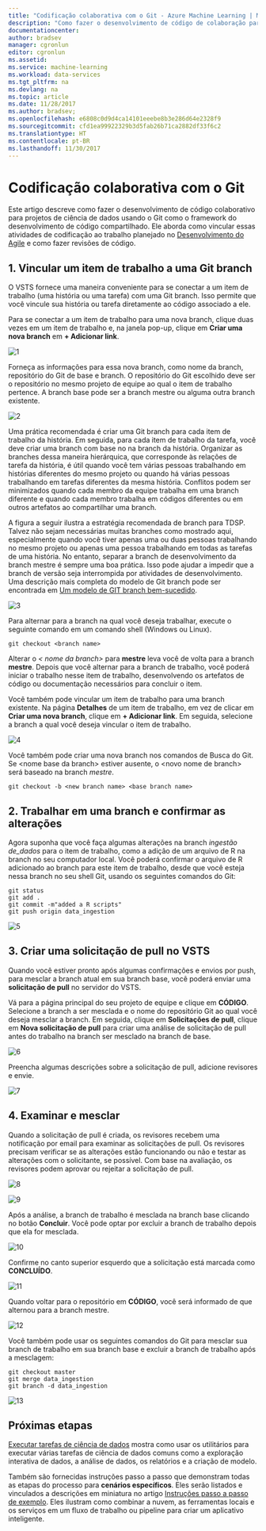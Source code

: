 ```yaml
---
title: "Codificação colaborativa com o Git - Azure Machine Learning | Microsoft Docs"
description: "Como fazer o desenvolvimento de código de colaboração para projetos de ciência de dados usando o Git com o planejamento do Agile."
documentationcenter: 
author: bradsev
manager: cgronlun
editor: cgronlun
ms.assetid: 
ms.service: machine-learning
ms.workload: data-services
ms.tgt_pltfrm: na
ms.devlang: na
ms.topic: article
ms.date: 11/28/2017
ms.author: bradsev;
ms.openlocfilehash: e6808c0d9d4ca14101eeebe8b3e286d64e2328f9
ms.sourcegitcommit: cfd1ea99922329b3d5fab26b71ca2882df33f6c2
ms.translationtype: HT
ms.contentlocale: pt-BR
ms.lasthandoff: 11/30/2017
---
```

# <a name="collaborative-coding-with-git"></a>Codificação colaborativa com o Git

Este artigo descreve como fazer o desenvolvimento de código colaborativo para projetos de ciência de dados usando o Git como o framework do desenvolvimento de código compartilhado. Ele aborda como vincular essas atividades de codificação ao trabalho planejado no [Desenvolvimento do Agile](agile-development.md) e como fazer revisões de código.


## 1. <a name='Linkaworkitemwithagitbranch-1'></a>Vincular um item de trabalho a uma Git branch 

O VSTS fornece uma maneira conveniente para se conectar a um item de trabalho (uma história ou uma tarefa) com uma Git branch. Isso permite que você vincule sua história ou tarefa diretamente ao código associado a ele. 

Para se conectar a um item de trabalho para uma nova branch, clique duas vezes em um item de trabalho e, na janela pop-up, clique em **Criar uma nova branch** em **+ Adicionar link**.  

![1](./media/collaborative-coding-with-git/1-sprint-board-view.png)

Forneça as informações para essa nova branch, como nome da branch, repositório do Git de base e branch. O repositório do Git escolhido deve ser o repositório no mesmo projeto de equipe ao qual o item de trabalho pertence. A branch base pode ser a branch mestre ou alguma outra branch existente.

![2](./media/collaborative-coding-with-git/2-create-a-branch.png)

Uma prática recomendada é criar uma Git branch para cada item de trabalho da história. Em seguida, para cada item de trabalho da tarefa, você deve criar uma branch com base no na branch da história. Organizar as branches dessa maneira hierárquica, que corresponde às relações de tarefa da história, é útil quando você tem várias pessoas trabalhando em histórias diferentes do mesmo projeto ou quando há várias pessoas trabalhando em tarefas diferentes da mesma história. Conflitos podem ser minimizados quando cada membro da equipe trabalha em uma branch diferente e quando cada membro trabalha em códigos diferentes ou em outros artefatos ao compartilhar uma branch. 

A figura a seguir ilustra a estratégia recomendada de branch para TDSP. Talvez não sejam necessárias muitas branches como mostrado aqui, especialmente quando você tiver apenas uma ou duas pessoas trabalhando no mesmo projeto ou apenas uma pessoa trabalhando em todas as tarefas de uma história. No entanto, separar a branch de desenvolvimento da branch mestre é sempre uma boa prática. Isso pode ajudar a impedir que a branch de versão seja interrompida por atividades de desenvolvimento. Uma descrição mais completa do modelo de Git branch pode ser encontrada em [Um modelo de GIT branch bem-sucedido](http://nvie.com/posts/a-successful-git-branching-model/).

![3](./media/collaborative-coding-with-git/3-git-branches.png)

Para alternar para a branch na qual você deseja trabalhar, execute o seguinte comando em um comando shell (Windows ou Linux). 

    git checkout <branch name>

Alterar o *< nome da branch\>* para **mestre** leva você de volta para a branch **mestre**. Depois que você alternar para a branch de trabalho, você poderá iniciar o trabalho nesse item de trabalho, desenvolvendo os artefatos de código ou documentação necessários para concluir o item. 

Você também pode vincular um item de trabalho para uma branch existente. Na página **Detalhes** de um item de trabalho, em vez de clicar em **Criar uma nova branch**, clique em **+ Adicionar link**. Em seguida, selecione a branch a qual você deseja vincular o item de trabalho. 

![4](./media/collaborative-coding-with-git/4-link-to-an-existing-branch.png)

Você também pode criar uma nova branch nos comandos de Busca do Git. Se <nome base da branch\> estiver ausente, o <novo nome de branch\> será baseado na branch _mestre_. 
    
    git checkout -b <new branch name> <base branch name>


## 2. <a name='WorkonaBranchandCommittheChanges-2'></a>Trabalhar em uma branch e confirmar as alterações 

Agora suponha que você faça algumas alterações na branch *ingestão de\_dados* para o item de trabalho, como a adição de um arquivo de R na branch no seu computador local. Você poderá confirmar o arquivo de R adicionado ao branch para este item de trabalho, desde que você esteja nessa branch no seu shell Git, usando os seguintes comandos do Git:

    git status
    git add .
    git commit -m"added a R scripts"
    git push origin data_ingestion

![5](./media/collaborative-coding-with-git/5-sprint-push-to-branch.png)

## 3. <a name='CreateapullrequestonVSTS-3'></a>Criar uma solicitação de pull no VSTS 

Quando você estiver pronto após algumas confirmações e envios por push, para mesclar a branch atual em sua branch base, você poderá enviar uma **solicitação de pull** no servidor do VSTS. 

Vá para a página principal do seu projeto de equipe e clique em **CÓDIGO**. Selecione a branch a ser mesclada e o nome do repositório Git ao qual você deseja mesclar a branch. Em seguida, clique em **Solicitações de pull**, clique em **Nova solicitação de pull** para criar uma análise de solicitação de pull antes do trabalho na branch ser mesclado na branch de base.

![6](./media/collaborative-coding-with-git/6-spring-create-pull-request.png)

Preencha algumas descrições sobre a solicitação de pull, adicione revisores e envie.

![7](./media/collaborative-coding-with-git/7-spring-send-pull-request.png)

## 4. <a name='ReviewandMerge-4'></a>Examinar e mesclar 

Quando a solicitação de pull é criada, os revisores recebem uma notificação por email para examinar as solicitações de pull. Os revisores precisam verificar se as alterações estão funcionando ou não e testar as alterações com o solicitante, se possível. Com base na avaliação, os revisores podem aprovar ou rejeitar a solicitação de pull. 

![8](./media/collaborative-coding-with-git/8-add_comments.png)

![9](./media/collaborative-coding-with-git/9-spring-approve-pullrequest.png)

Após a análise, a branch de trabalho é mesclada na branch base clicando no botão **Concluir**. Você pode optar por excluir a branch de trabalho depois que ela for mesclada. 

![10](./media/collaborative-coding-with-git/10-spring-complete-pullrequest.png)

Confirme no canto superior esquerdo que a solicitação está marcada como **CONCLUÍDO**. 

![11](./media/collaborative-coding-with-git/11-spring-merge-pullrequest.png)

Quando voltar para o repositório em **CÓDIGO**, você será informado de que alternou para a branch mestre.

![12](./media/collaborative-coding-with-git/12-spring-branch-deleted.png)

Você também pode usar os seguintes comandos do Git para mesclar sua branch de trabalho em sua branch base e excluir a branch de trabalho após a mesclagem:

    git checkout master
    git merge data_ingestion
    git branch -d data_ingestion

![13](./media/collaborative-coding-with-git/13-spring-branch-deleted-commandline.png)


 
## <a name="next-steps"></a>Próximas etapas

[Executar tarefas de ciência de dados](execute-data-science-tasks.md) mostra como usar os utilitários para executar várias tarefas de ciência de dados comuns como a exploração interativa de dados, a análise de dados, os relatórios e a criação de modelo.

Também são fornecidas instruções passo a passo que demonstram todas as etapas do processo para **cenários específicos**. Eles serão listados e vinculados a descrições em miniatura no artigo [Instruções passo a passo de exemplo](walkthroughs.md). Eles ilustram como combinar a nuvem, as ferramentas locais e os serviços em um fluxo de trabalho ou pipeline para criar um aplicativo inteligente. 

